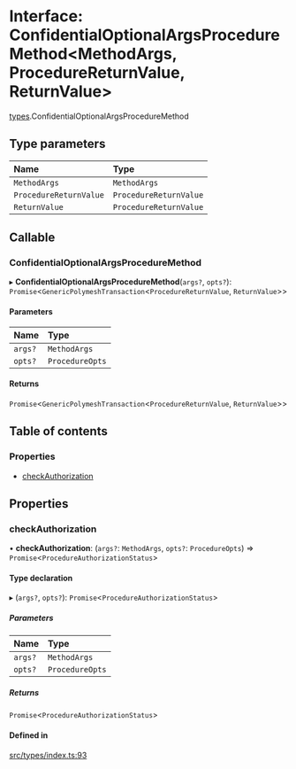 # Interface: ConfidentialOptionalArgsProcedureMethod<MethodArgs, ProcedureReturnValue, ReturnValue\>

[types](../wiki/types).ConfidentialOptionalArgsProcedureMethod

## Type parameters

| Name | Type |
| :------ | :------ |
| `MethodArgs` | `MethodArgs` |
| `ProcedureReturnValue` | `ProcedureReturnValue` |
| `ReturnValue` | `ProcedureReturnValue` |

## Callable

### ConfidentialOptionalArgsProcedureMethod

▸ **ConfidentialOptionalArgsProcedureMethod**(`args?`, `opts?`): `Promise`<`GenericPolymeshTransaction`<`ProcedureReturnValue`, `ReturnValue`\>\>

#### Parameters

| Name | Type |
| :------ | :------ |
| `args?` | `MethodArgs` |
| `opts?` | `ProcedureOpts` |

#### Returns

`Promise`<`GenericPolymeshTransaction`<`ProcedureReturnValue`, `ReturnValue`\>\>

## Table of contents

### Properties

- [checkAuthorization](../wiki/types.ConfidentialOptionalArgsProcedureMethod#checkauthorization)

## Properties

### checkAuthorization

• **checkAuthorization**: (`args?`: `MethodArgs`, `opts?`: `ProcedureOpts`) => `Promise`<`ProcedureAuthorizationStatus`\>

#### Type declaration

▸ (`args?`, `opts?`): `Promise`<`ProcedureAuthorizationStatus`\>

##### Parameters

| Name | Type |
| :------ | :------ |
| `args?` | `MethodArgs` |
| `opts?` | `ProcedureOpts` |

##### Returns

`Promise`<`ProcedureAuthorizationStatus`\>

#### Defined in

[src/types/index.ts:93](https://github.com/PolymeshAssociation/polymesh-private-sdk/blob/297c67ce/src/types/index.ts#L93)
